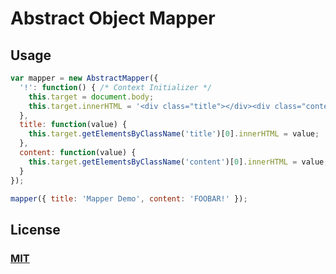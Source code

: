 # Abstract Object Mapper
## Usage

```javascript
var mapper = new AbstractMapper({
  '!': function() { /* Context Initializer */
    this.target = document.body;
    this.target.innerHTML = '<div class="title"></div><div class="content"></div>';
  },
  title: function(value) {
    this.target.getElementsByClassName('title')[0].innerHTML = value;
  },
  content: function(value) {
    this.target.getElementsByClassName('content')[0].innerHTML = value;
  }
});

mapper({ title: 'Mapper Demo', content: 'FOOBAR!' });
```

## License
### [MIT](LICENSE)
